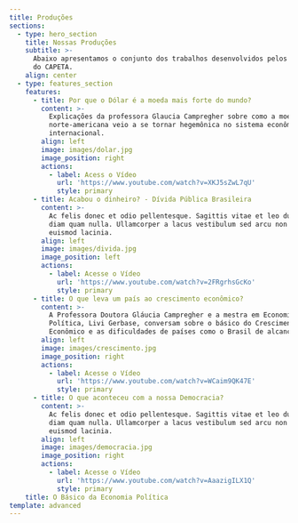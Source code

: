 ```yaml
---
title: Produções
sections:
  - type: hero_section
    title: Nossas Produções
    subtitle: >-
      Abaixo apresentamos o conjunto dos trabalhos desenvolvidos pelos membros
      do CAPETA.
    align: center
  - type: features_section
    features:
      - title: Por que o Dólar é a moeda mais forte do mundo?
        content: >-
          Explicações da professora Glaucia Campregher sobre como a moeda
          norte-americana veio a se tornar hegemônica no sistema econômico
          internacional.
        align: left
        image: images/dolar.jpg
        image_position: right
        actions:
          - label: Acess o Vídeo
            url: 'https://www.youtube.com/watch?v=XKJ5sZwL7qU'
            style: primary
      - title: Acabou o dinheiro? - Dívida Pública Brasileira
        content: >-
          Ac felis donec et odio pellentesque. Sagittis vitae et leo duis ut
          diam quam nulla. Ullamcorper a lacus vestibulum sed arcu non odio
          euismod lacinia.
        align: left
        image: images/divida.jpg
        image_position: left
        actions:
          - label: Acesse o Vídeo
            url: 'https://www.youtube.com/watch?v=2FRgrhsGcKo'
            style: primary
      - title: O que leva um país ao crescimento econômico?
        content: >-
          A Professora Doutora Gláucia Campregher e a mestra em Economia
          Política, Livi Gerbase, conversam sobre o básico do Crescimento
          Econômico e as dificuldades de países como o Brasil de alcançá-lo.
        align: left
        image: images/crescimento.jpg
        image_position: right
        actions:
          - label: Acesse o Vídeo
            url: 'https://www.youtube.com/watch?v=WCaim9QK47E'
            style: primary
      - title: O que aconteceu com a nossa Democracia?
        content: >-
          Ac felis donec et odio pellentesque. Sagittis vitae et leo duis ut
          diam quam nulla. Ullamcorper a lacus vestibulum sed arcu non odio
          euismod lacinia.
        align: left
        image: images/democracia.jpg
        image_position: right
        actions:
          - label: Acesse o Vídeo
            url: 'https://www.youtube.com/watch?v=AaazigILX1Q'
            style: primary
    title: O Básico da Economia Política
template: advanced
---
```


